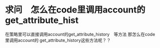 # 求问　怎么在code里调用account的 get_attribute_hist

在策略里可以直接调用account的get_attribute_history　等方法
那怎么在code里调用account的 get_attribute_history这些方法呢？？